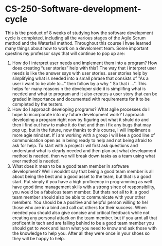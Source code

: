 # CS-250-Software-development-cycle
This is the product of 8 weeks of studying how the software development cycle is completed, including all the various stages of the Agile Scrum method and the Waterfall method. Throughout this course i hvae learned many things about how to work on a develoment team. Some important questins my professor says that will continue to pop up are:
1. How do I interpret user needs and implement them into a program? How does creating “user stories” help with this?
   The way that i interpret user needs is like the answer says with user stories. user stories help by simplifying what is needed into a small phrase that consists of "As a user i want to be able to..." then follow by a why " So that i ...". This helps for many reasons n the developer side it is simplifing what is needed and what to program and it also creates a user story that can be graded in importance and documented with requirements for it to be completed by the testers.
3. How do I approach developing programs? What agile processes do I hope to incorporate into my future development work?
   I approach developing a program right now by figuring out what it shuld do and then i find out how to make it do that and then i fix any bugs that may pop up, but in the future, now thanks to this course, I will impliment a more agie mindset. If i am working with a group i will kee a good line of communication open as in being ready to help and not being afraid to ask for help. To start with a project i wil first ask questions and understand what is clearly needed and then plan out what development method is needed. then we will break down tasks as a team using what ever method is needed.
5. What does it mean to be a good team member in software development?
   Well i wouldnt say that being a good team member is all about being the best and a good asset to the team, but that is a good start. Put simply if you have a high proficency in programming as well have good time management skills with a strong since of responsibility, you would be a fabulous team member. But thats not all to it. a good team member should also be able to communicate with your other members. You should be a positive and helpful person willing to hel those who are in a bind and call out others for their success. When needed you should also give concise and critical feedback while not creating any personal attack on the team member. but if you arnt all that proficent in tech and are falling behind to be a good team member you should get to work and learn what you need to know and ask those with the knowledge to help you. After all they were once in your shoes so they will be happy to help.
   

